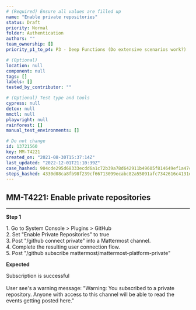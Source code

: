 ```yaml
---
# (Required) Ensure all values are filled up
name: "Enable private repositories"
status: Draft
priority: Normal
folder: Authentication
authors: ""
team_ownership: []
priority_p1_to_p4: P3 - Deep Functions (Do extensive scenarios work?)

# (Optional)
location: null
component: null
tags: []
labels: []
tested_by_contributor: ""

# (Optional) Test type and tools
cypress: null
detox: null
mmctl: null
playwright: null
rainforest: []
manual_test_environments: []

# Do not change
id: 13721560
key: MM-T4221
created_on: "2021-08-30T15:37:14Z"
last_updated: "2022-12-01T21:10:39Z"
case_hashed: 904cde295d68333ecdd6a1c72b39a78d642911b49605f814649ef1a47cfa353397d83c8459b49bb84d3a88cfdd923d62
steps_hashed: 4330d08ca8fb98f239cf66713099ecabc82a55091afc7342616c4131d96c7bb23a189ba0bb6e21085793ef6783c5d7b3
---
```


<!-- (Auto-generated) Based on frontmatter's "key" and "name" -->

## MM-T4221: Enable private repositories

---

**Step 1**

1\. Go to System Console > Plugins > GitHub\
2\. Set "Enable Private Repositories" to true\
3\. Post "/github connect private" into a Mattermost channel.\
4\. Complete the resulting user connection flow.\
5\. Post "/github subscribe mattermost/mattermost-platform-private"

**Expected**

Subscription is successful\
\
User see's a warning message: "Warning: You subscribed to a private repository. Anyone with access to this channel will be able to read the events getting posted here."
